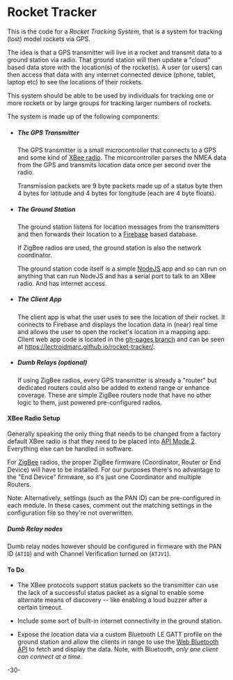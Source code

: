 # Rocket Tracker

This is the code for a *Rocket Tracking System*, that is a system for tracking (lost) model rockets via GPS.

The idea is that a GPS transmitter will live in a rocket and transmit data to a ground station via radio.  That ground station will then update a "cloud" based data store with the location(s) of the rocket(s).  A user (or users) can then access that data with any internet connected device (phone, tablet, laptop etc) to see the locations of their rockets.

This system should be able to be used by individuals for tracking one or more rockets or by large groups for tracking larger numbers of rockets.

The system is made up of the following components:

* ##### The GPS Transmitter

  The GPS transmitter is a small microcontroller that connects to a GPS and some kind of [XBee radio](http://www.digi.com/lp/xbee).  The micorcontroller parses the NMEA data from the GPS and transmits location data once per second over the radio.

  Transmission packets are 9 byte packets made up of a status byte then 4 bytes for latitude and 4 bytes for longitude (each are 4 byte floats).

* ##### The Ground Station

  The ground station listens for location messages from the transmitters and then forwards their location to a [Firebase](https://firebase.google.com) based database.

  If ZigBee radios are used, the ground station is also the network coordinator.

  The ground station code itself is a simple [NodeJS](https://nodejs.org/) app and so can run on anything that can run NodeJS and has a serial port to talk to an XBee radio.  And has internet access.

* ##### The Client App

  The client app is what the user uses to see the location of their rocket.  It connects to Firebase and displays the location data in (near) real time and allows the user to open the rocket's location in a mapping app.  Client web app code is located in the [gh-pages branch](../../tree/gh-pages) and can be seen at https://lectroidmarc.github.io/rocket-tracker/.

* ##### Dumb Relays (optional)

  If using ZigBee radios, every GPS transmitter is already a "router" but dedicated routers could also be added to extend range or enhance coverage.  These are simple ZigBee routers node that have no other logic to them, just powered pre-configured radios.

#### XBee Radio Setup

Generally speaking the only thing that needs to be changed from a factory default XBee radio is that they need to be placed into [API Mode 2](http://knowledge.digi.com/articles/Knowledge_Base_Article/What-is-API-Application-Programming-Interface-Mode-and-how-does-it-work).  Everything else can be handled in software.

For [ZigBee](https://en.wikipedia.org/wiki/ZigBee) radios, the proper ZigBee firmware (Coordinator, Router or End Device) will have to be installed.  For our purposes there's no advantage to the "End Device" firmware, so it's just one Coordinator and multiple Routers.

Note: Alternatively, settings (such as the PAN ID) can be pre-configured in each module.  In these cases, comment out the matching settings in the configuration file so they're not overwritten.

##### Dumb Relay nodes

Dumb relay nodes however should be configured in firmware with the PAN ID (`ATID`) and with Channel Verification turned on (`ATJV1`).

#### To Do

* The XBee protocols support status packets so the transmitter can use the lack of a successful status packet as a signal to enable some alternate means of discovery -- like enabling a loud buzzer after a certain timeout.

* Include some sort of built-in internet connectivity in the ground station.

* Expose the location data via a custom Bluetooth LE GATT profile on the ground station and allow the clients in range to use the [Web Bluetooth API](https://webbluetoothcg.github.io/web-bluetooth/) to fetch and display the data.  Note, with Bluetooth, _only one client can connect at a time_.

-30-
